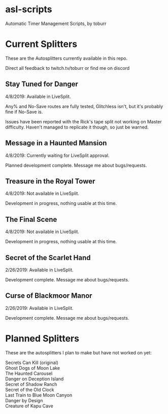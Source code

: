 # asl-scripts
Automatic Timer Management Scripts, by toburr

# Current Splitters
These are the Autosplitters currently available in this repo.

Direct all feedback to twitch.tv/toburr or find me on discord

## Stay Tuned for Danger

4/8/2019:
Available in LiveSplit.

Any% and No-Save routes are fully tested, Glitchless isn't, but it's probably fine if No-Save is.

Issues have been reported with the Rick's tape split not working on Master difficulty. Haven't managed to replicate it though, so just be warned.

## Message in a Haunted Mansion

4/8/2019:
Currently waiting for LiveSplit approval.

Planned development complete. Message me about bugs/requests.

## Treasure in the Royal Tower

4/8/2019:
Not available in LiveSplit.

Development in progress, nothing usable at this time.

## The Final Scene

4/8/2019:
Not available in LiveSplit.

Development in progress, nothing usable at this time.

## Secret of the Scarlet Hand

2/26/2019:
Available in LiveSplit.

Development complete. Message me about bugs/requests.

## Curse of Blackmoor Manor

2/26/2019:
Available in LiveSplit.

Development complete. Message me about bugs/requests.

# Planned Splitters
These are the autosplitters I plan to make but have not worked on yet:

Secrets Can Kill (original)  
Ghost Dogs of Moon Lake  
The Haunted Carousel  
Danger on Deception Island  
Secret of Shadow Ranch  
Secret of the Old Clock  
Last Train to Blue Moon Canyon  
Danger by Design  
Creature of Kapu Cave
